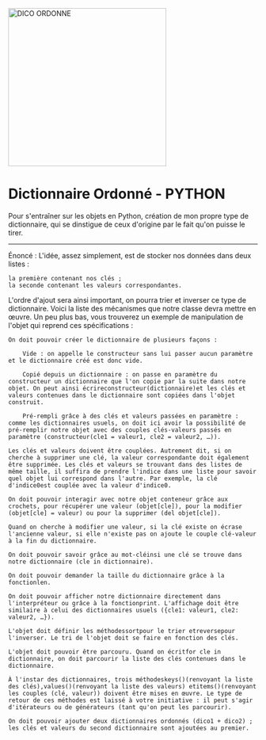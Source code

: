 <img src="https://images-na.ssl-images-amazon.com/images/I/71NPJ5VrgUL.jpg" alt="DICO ORDONNE" width="319"/>

Dictionnaire Ordonné - PYTHON
============
Pour s'entraîner sur les objets en Python, création de mon propre type de dictionnaire, qui se dinstigue de ceux d'origine par le fait qu'on puisse le tirer.

-------------
Énoncé :
L'idée, assez simplement, est de stocker nos données dans deux listes :

    la première contenant nos clés ;
    la seconde contenant les valeurs correspondantes.

L'ordre d'ajout sera ainsi important, on pourra trier et inverser ce type de dictionnaire.
Voici la liste des mécanismes que notre classe devra mettre en œuvre. Un peu plus bas, vous trouverez un exemple de manipulation de l'objet qui reprend ces spécifications :

    On doit pouvoir créer le dictionnaire de plusieurs façons :

        Vide : on appelle le constructeur sans lui passer aucun paramètre et le dictionnaire créé est donc vide.

        Copié depuis un dictionnaire : on passe en paramètre du constructeur un dictionnaire que l'on copie par la suite dans notre objet. On peut ainsi écrireconstructeur(dictionnaire)et les clés et valeurs contenues dans le dictionnaire sont copiées dans l'objet construit.

        Pré-rempli grâce à des clés et valeurs passées en paramètre : comme les dictionnaires usuels, on doit ici avoir la possibilité de pré-remplir notre objet avec des couples clés-valeurs passés en paramètre (constructeur(cle1 = valeur1, cle2 = valeur2, …)).

    Les clés et valeurs doivent être couplées. Autrement dit, si on cherche à supprimer une clé, la valeur correspondante doit également être supprimée. Les clés et valeurs se trouvant dans des listes de même taille, il suffira de prendre l'indice dans une liste pour savoir quel objet lui correspond dans l'autre. Par exemple, la clé d'indice0est couplée avec la valeur d'indice0.

    On doit pouvoir interagir avec notre objet conteneur grâce aux crochets, pour récupérer une valeur (objet[cle]), pour la modifier (objet[cle] = valeur) ou pour la supprimer (del objet[cle]).

    Quand on cherche à modifier une valeur, si la clé existe on écrase l'ancienne valeur, si elle n'existe pas on ajoute le couple clé-valeur à la fin du dictionnaire.

    On doit pouvoir savoir grâce au mot-cléinsi une clé se trouve dans notre dictionnaire (cle in dictionnaire).

    On doit pouvoir demander la taille du dictionnaire grâce à la fonctionlen.

    On doit pouvoir afficher notre dictionnaire directement dans l'interpréteur ou grâce à la fonctionprint. L'affichage doit être similaire à celui des dictionnaires usuels ({cle1: valeur1, cle2: valeur2, …}).

    L'objet doit définir les méthodessortpour le trier etreversepour l'inverser. Le tri de l'objet doit se faire en fonction des clés.

    L'objet doit pouvoir être parcouru. Quand on écritfor cle in dictionnaire, on doit parcourir la liste des clés contenues dans le dictionnaire.

    À l'instar des dictionnaires, trois méthodeskeys()(renvoyant la liste des clés),values()(renvoyant la liste des valeurs) etitems()(renvoyant les couples (clé, valeur)) doivent être mises en œuvre. Le type de retour de ces méthodes est laissé à votre initiative : il peut s'agir d'itérateurs ou de générateurs (tant qu'on peut les parcourir).

    On doit pouvoir ajouter deux dictionnaires ordonnés (dico1 + dico2) ; les clés et valeurs du second dictionnaire sont ajoutées au premier.
